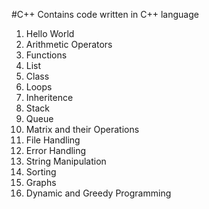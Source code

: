 #C++
Contains code written in C++ language
<ol>
<li>Hello World</li>
<li>Arithmetic Operators</li>
<li>Functions</li>
<li>List</li>
<li>Class</li>
<li>Loops</li>
<li>Inheritence</li>
<li>Stack</li>
<li>Queue</li>
<li>Matrix and their Operations</li>
<li>File Handling</li>
<li>Error Handling</li>
<li>String Manipulation</li>
<li>Sorting</li>
<li>Graphs</li>
<li>Dynamic and Greedy Programming</li>
</ol>
